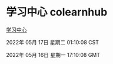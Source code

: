 # 学习中心 colearnhub
[学习中心](http://59.174.27.92:56308/colearnhub/)

2022年 05月 17日 星期二 01:10:08 CST

2022年 05月 16日 星期一 17:10:08 GMT

